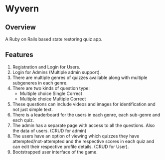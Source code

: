 # Wyvern



## Overview

A Ruby on Rails based state restoring quiz app.



## Features

1. Registration  and  Login  for  Users.
2. Login  for  Admins (Multiple admin support).
3. There  are  multiple  genres  of  quizzes  available  along with multiple subgeneres in each genre.
4. There  are two  kinds  of  question  type:
   - Multiple  choice  Single  Correct
   - Multiple  choice  Multiple  Correct
5. These questions can include videos and images for identification and not just simple text.
6. There  is  a  leaderboard  for  the  users  in  each  genre, each sub-genre and each quiz.
7. The  admin  has a  separate  page  with  access  to  all  the  questions.  Also  the  data  of  users.  (CRUD for  admin)
8. The  users  have  an  option  of  viewing  which  quizzes  they  have attempted/not-attempted  and  the respective  scores  in  each  quiz and can edit their respective profile details.  (CRUD for  User). 
9. Bootstrapped user  interface  of  the  game.